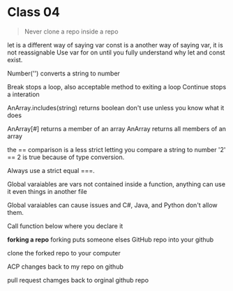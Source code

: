 # Class 04
> Never clone a repo inside a repo

let is a different way of saying var
const is a another way of saying var, it is not reassignable
Use var for on until you fully understand why let and const exist.

Number('') converts a string to number

Break stops a loop, also acceptable method to exiting a loop
Continue stops a interation

AnArray.includes(string) returns boolean don't use unless you know what it does

AnArray[#] returns a member of an array
AnArray returns all members of an array

the == comparison is a less strict letting you compare a string to number  '2' == 2 is true  because of type conversion.

Always use a strict equal ===.

Global varaiables are vars not contained inside a function, anything can use it even things in another file

Global varaiables can cause issues and C#, Java, and Python don't allow them.

Call function below where you declare it

**forking a repo**
forking puts someone elses GitHub repo into your github 

clone the forked repo to your computer

ACP changes back to my repo on github

pull request chamges back to orginal github repo

